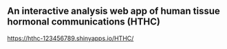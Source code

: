 ## An interactive analysis web app of human tissue hormonal communications (HTHC)

https://hthc-123456789.shinyapps.io/HTHC/
